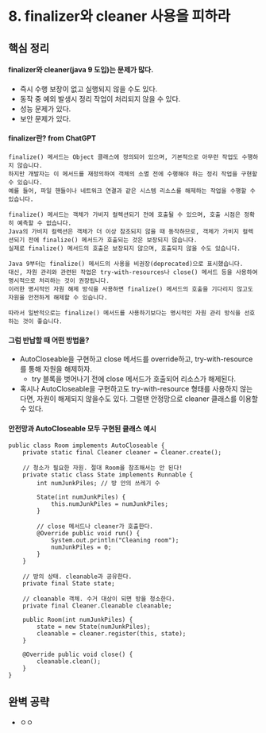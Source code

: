 # 8. finalizer와 cleaner 사용을 피하라
## 핵심 정리
#### finalizer와 cleaner(java 9 도입)는 문제가 많다.
 * 즉시 수행 보장이 없고 실행되지 않을 수도 있다. 
 * 동작 중 예외 발생시 정리 작업이 처리되지 않을 수 있다.
 * 성능 문제가 있다.
 * 보안 문제가 있다.


#### finalizer란? from ChatGPT
```
finalize() 메서드는 Object 클래스에 정의되어 있으며, 기본적으로 아무런 작업도 수행하지 않습니다.
하지만 개발자는 이 메서드를 재정의하여 객체의 소멸 전에 수행해야 하는 정리 작업을 구현할 수 있습니다.
예를 들어, 파일 핸들이나 네트워크 연결과 같은 시스템 리소스를 해제하는 작업을 수행할 수 있습니다.

finalize() 메서드는 객체가 가비지 컬렉션되기 전에 호출될 수 있으며, 호출 시점은 정확히 예측할 수 없습니다.
Java의 가비지 컬렉션은 객체가 더 이상 참조되지 않을 때 동작하므로, 객체가 가비지 컬렉션되기 전에 finalize() 메서드가 호출되는 것은 보장되지 않습니다.
실제로 finalize() 메서드의 호출은 보장되지 않으며, 호출되지 않을 수도 있습니다.

Java 9부터는 finalize() 메서드의 사용을 비권장(deprecated)으로 표시했습니다.
대신, 자원 관리와 관련된 작업은 try-with-resources나 close() 메서드 등을 사용하여 명시적으로 처리하는 것이 권장됩니다.
이러한 명시적인 자원 해제 방식을 사용하면 finalize() 메서드의 호출을 기다리지 않고도 자원을 안전하게 해제할 수 있습니다.

따라서 일반적으로는 finalize() 메서드를 사용하기보다는 명시적인 자원 관리 방식을 선호하는 것이 좋습니다.
```
#### 그럼 반납할 때 어떤 방법을?
 * AutoCloseable을 구현하고 close 메서드를 override하고, try-with-resource를 통해 자원을 해제하자.
    * try 블록을 벗어나기 전에 close 메서드가 호출되어 리소스가 해제된다.
 * 혹시나 AutoCloseable을 구현하고도 try-with-resource 형태를 사용하지 않는다면, 자원이 해제되지 않을수도 있다. 그럴땐 안정망으로 cleaner 클래스를 이용할 수 있다.

#### 안전망과 AutoCloseable 모두 구현된 클래스 예시 
```
public class Room implements AutoCloseable {
    private static final Cleaner cleaner = Cleaner.create();

    // 청소가 필요한 자원. 절대 Room을 참조해서는 안 된다!
    private static class State implements Runnable {
        int numJunkPiles; // 방 안의 쓰레기 수

        State(int numJunkPiles) {
            this.numJunkPiles = numJunkPiles;
        }

        // close 메서드나 cleaner가 호출한다.
        @Override public void run() {
            System.out.println("Cleaning room");
            numJunkPiles = 0;
        }
    }

    // 방의 상태. cleanable과 공유한다.
    private final State state;

    // cleanable 객체. 수거 대상이 되면 방을 청소한다.
    private final Cleaner.Cleanable cleanable;

    public Room(int numJunkPiles) {
        state = new State(numJunkPiles);
        cleanable = cleaner.register(this, state);
    }

    @Override public void close() {
        cleanable.clean();
    }
}
```

## 완벽 공략
 * ㅇㅇ
